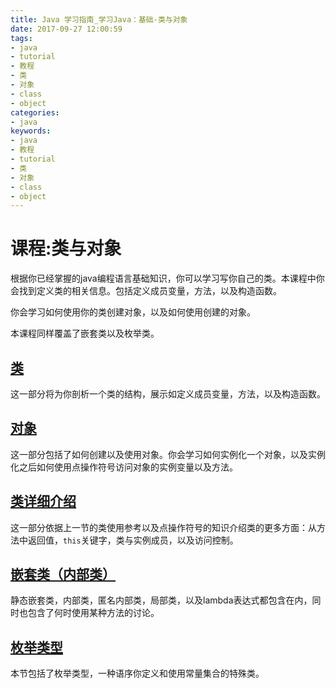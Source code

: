 ```yaml
---
title: Java 学习指南_学习Java：基础-类与对象
date: 2017-09-27 12:00:59
tags: 
- java
- tutorial
- 教程
- 类
- 对象
- class
- object
categories:
- java
keywords:
- java
- 教程
- tutorial
- 类
- 对象
- class
- object	
---
```


# 课程:类与对象

根据你已经掌握的java编程语言基础知识，你可以学习写你自己的类。本课程中你会找到定义类的相关信息。包括定义成员变量，方法，以及构造函数。

你会学习如何使用你的类创建对象，以及如何使用创建的对象。

本课程同样覆盖了嵌套类以及枚举类。

## [类]()

这一部分将为你剖析一个类的结构，展示如定义成员变量，方法，以及构造函数。

## [对象]()

这一部分包括了如何创建以及使用对象。你会学习如何实例化一个对象，以及实例化之后如何使用点操作符号访问对象的实例变量以及方法。

## [类详细介绍]()

这一部分依据上一节的类使用参考以及点操作符号的知识介绍类的更多方面：从方法中返回值，`this`关键字，类与实例成员，以及访问控制。

## [嵌套类（内部类）]()

静态嵌套类，内部类，匿名内部类，局部类，以及lambda表达式都包含在内，同时也包含了何时使用某种方法的讨论。

## [枚举类型]()

本节包括了枚举类型，一种语序你定义和使用常量集合的特殊类。